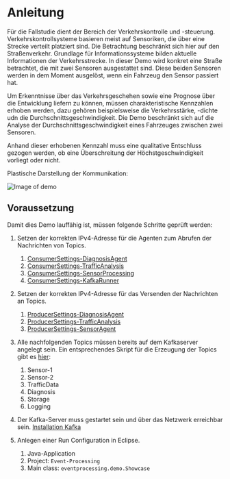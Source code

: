 # Anleitung

Für die Fallstudie dient der Bereich der Verkehrskontrolle und -steuerung.
Verkehrskontrollsysteme basieren meist auf Sensoriken, die über eine Strecke verteilt platziert sind.
Die Betrachtung beschränkt sich hier auf den Straßenverkehr. 
Grundlage für Informationssysteme bilden aktuelle Informationen der Verkehrsstrecke. 
In dieser Demo wird konkret eine Straße betrachtet, die mit zwei Sensoren ausgestattet sind.
Diese beiden Sensoren werden in dem Moment ausgelöst, wenn ein Fahrzeug den Sensor passiert hat.

Um Erkenntnisse über das Verkehrsgeschehen sowie eine Prognose über die Entwicklung liefern zu können,
müssen charakteristische Kennzahlen erhoben werden, dazu gehören beispielsweise die Verkehrsstärke, -dichte udn die Durchschnittsgeschwindigkeit.
Die Demo beschränkt sich auf die Analyse der Durchschnittsgeschwindigkeit eines Fahrzeuges zwischen zwei Sensoren.

Anhand dieser erhobenen Kennzahl muss eine qualitative Entschluss gezogen werden, ob eine Überschreitung der Höchstgeschwindigkeit vorliegt oder nicht.

Plastische Darstellung der Kommunikation:

![Image of demo](https://github.com/PeterThies/Event-Processing/blob/IngoTrautwein/src/eventprocessing/demo/Demo.JPG)

## Voraussetzung

Damit dies Demo lauffähig ist, müssen folgende Schritte geprüft werden:

  1. Setzen der korrekten IPv4-Adresse für die Agenten zum Abrufen der Nachrichten von Topics. 
      1. [ConsumerSettings-DiagnosisAgent](https://github.com/PeterThies/Event-Processing/blob/Test-StreamRestart_2/src/eventprocessing/demo/agents/diagnosis/ConsumerSettingsDiagnosis.java)
      1. [ConsumerSettings-TrafficAnalysis](https://github.com/PeterThies/Event-Processing/blob/Test-StreamRestart_2/src/eventprocessing/demo/agents/TrafficAnalysis/ConsumerSettingsTrafficAnalysis.java)
      1. [ConsumerSettings-SensorProcessing](https://github.com/PeterThies/Event-Processing/blob/Test-StreamRestart_2/src/eventprocessing/demo/agents/SensorProcessing/ConsumerSettingsSensorProcessing.java)
      1. [ConsumerSettings-KafkaRunner](https://github.com/PeterThies/Event-Processing/blob/Test-StreamRestart_2/src/eventprocessing/consume/kafka/runner/KafkaConsumerProperties.java)
1. Setzen der korrekten IPv4-Adresse für das Versenden der Nachrichten an Topics. 
      1. [ProducerSettings-DiagnosisAgent](https://github.com/PeterThies/Event-Processing/blob/Test-StreamRestart_2/src/eventprocessing/demo/agents/diagnosis/ProducerSettingsDiagnosis.java)
      1. [ProducerSettings-TrafficAnalysis](https://github.com/PeterThies/Event-Processing/blob/Test-StreamRestart_2/src/eventprocessing/demo/agents/TrafficAnalysis/ProducerSettingsTrafficAnalysis.java)
      1. [ProducerSettings-SensorAgent](https://github.com/PeterThies/Event-Processing/blob/Test-StreamRestart_2/src/eventprocessing/demo/agents/SensorProcessing/ProducerSettingsSensorProcessing.java)

  1. Alle nachfolgenden Topics müssen bereits auf dem Kafkaserver angelegt sein. Ein entsprechendes Skript für die Erzeugung der Topics gibt es [hier](https://github.com/PeterThies/Event-Processing/blob/IngoTrautwein/src/eventprocessing/demo):
      1. Sensor-1
      1. Sensor-2
      1. TrafficData
      1. Diagnosis
      1. Storage
      1. Logging

  1. Der Kafka-Server muss gestartet sein und über das Netzwerk erreichbar sein. [Installation Kafka](https://github.com/PeterThies/Event-Processing/blob/IngoTrautwein/DevelopmentEnvironment/VirtualMachine/InstallationGuide_Ubuntu_Kafka.md)
  1. Anlegen einer Run Configuration in Eclipse.
      1. Java-Application
      1. Project: ```Event-Processing```
      1. Main class: ```eventprocessing.demo.Showcase```
  
